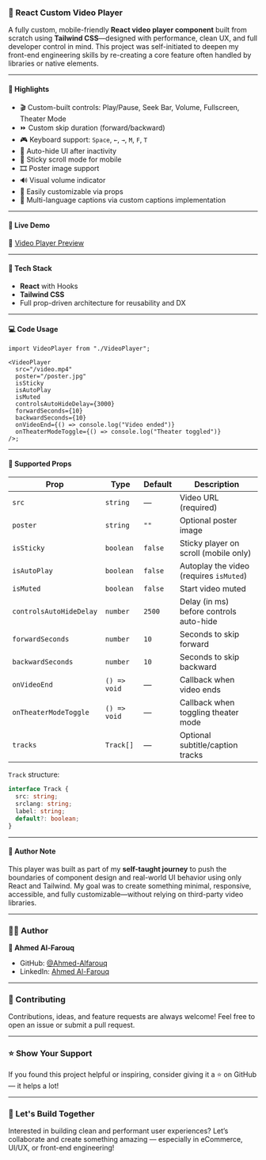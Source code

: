### 🎥 React Custom Video Player

A fully custom, mobile-friendly **React video player component** built from scratch using **Tailwind CSS**—designed with performance, clean UX, and full developer control in mind.
This project was self-initiated to deepen my front-end engineering skills by re-creating a core feature often handled by libraries or native elements.

---

#### 🔧 Highlights

- 🎬 Custom-built controls: Play/Pause, Seek Bar, Volume, Fullscreen, Theater Mode
- ⏩ Custom skip duration (forward/backward)
- 🎮 Keyboard support: `Space`, `←`, `→`, `M`, `F`, `T`
- 🧼 Auto-hide UI after inactivity
- 📱 Sticky scroll mode for mobile
- 🎞 Poster image support
- 🔊 Visual volume indicator
- 🧩 Easily customizable via props
- 📑 Multi-language captions via custom captions implementation

---

#### 🧪 Live Demo

🔗 [Video Player Preview](https://af-video-player.vercel.app/)

---

#### 🧪 Tech Stack

- **React** with Hooks
- **Tailwind CSS**
- Full prop-driven architecture for reusability and DX

---

#### 💻 Code Usage

```tsx
import VideoPlayer from "./VideoPlayer";

<VideoPlayer
  src="/video.mp4"
  poster="/poster.jpg"
  isSticky
  isAutoPlay
  isMuted
  controlsAutoHideDelay={3000}
  forwardSeconds={10}
  backwardSeconds={10}
  onVideoEnd={() => console.log("Video ended")}
  onTheaterModeToggle={() => console.log("Theater toggled")}
/>;
```

---

#### 🧩 Supported Props

| Prop                    | Type         | Default | Description                             |
| ----------------------- | ------------ | ------- | --------------------------------------- |
| `src`                   | `string`     | —       | Video URL (required)                    |
| `poster`                | `string`     | `""`    | Optional poster image                   |
| `isSticky`              | `boolean`    | `false` | Sticky player on scroll (mobile only)   |
| `isAutoPlay`            | `boolean`    | `false` | Autoplay the video (requires `isMuted`) |
| `isMuted`               | `boolean`    | `false` | Start video muted                       |
| `controlsAutoHideDelay` | `number`     | `2500`  | Delay (in ms) before controls auto-hide |
| `forwardSeconds`        | `number`     | `10`    | Seconds to skip forward                 |
| `backwardSeconds`       | `number`     | `10`    | Seconds to skip backward                |
| `onVideoEnd`            | `() => void` | —       | Callback when video ends                |
| `onTheaterModeToggle`   | `() => void` | —       | Callback when toggling theater mode     |
| `tracks`                | `Track[]`    | —       | Optional subtitle/caption tracks        |

`Track` structure:

```ts
interface Track {
  src: string;
  srclang: string;
  label: string;
  default?: boolean;
}
```

---

#### 🙌 Author Note

This player was built as part of my **self-taught journey** to push the boundaries of component design and real-world UI behavior using only React and Tailwind.
My goal was to create something minimal, responsive, accessible, and fully customizable—without relying on third-party video libraries.

---

### 👨‍💻 Author

**🧔 Ahmed Al-Farouq**

- GitHub: [@Ahmed-Alfarouq](https://github.com/Ahmed-Alfarouq)
- LinkedIn: [Ahmed Al-Farouq](https://www.linkedin.com/in/ahmed-alfarouq)

---

### 🤝 Contributing

Contributions, ideas, and feature requests are always welcome!
Feel free to open an issue or submit a pull request.

---

### ⭐ Show Your Support

If you found this project helpful or inspiring, consider giving it a ⭐ on GitHub — it helps a lot!

---

### 🚀 Let's Build Together

Interested in building clean and performant user experiences?
Let’s collaborate and create something amazing — especially in eCommerce, UI/UX, or front-end engineering!

